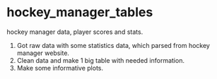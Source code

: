 # hockey_manager_tables
hockey manager data, player scores and stats.

1. Got raw data with some statistics data, which parsed from hockey manager website.
2. Clean data and make 1 big table with needed information.
3. Make some informative plots.
